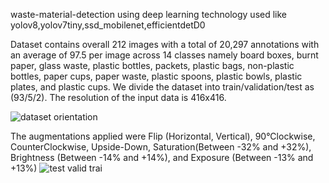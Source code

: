  waste-material-detection
using deep learning technology used like yolov8,yolov7tiny,ssd_mobilenet,efficientdetD0

Dataset contains overall 212 images with a
total of 20,297 annotations with an average of 97.5 per image across 14 classes namely
board boxes, burnt paper, glass waste, plastic bottles, packets, plastic bags, non-plastic
bottles, paper cups, paper waste, plastic spoons, plastic bowls, plastic plates, and plastic
cups. We divide the dataset into train/validation/test as (93/5/2). The resolution of the input
data is 416x416.

![dataset orientation](https://github.com/oyshisarker2001/waste-material-detection/assets/57029168/5e6936da-46c2-47ef-a536-4171a0692d6d)

The augmentations applied were Flip (Horizontal, Vertical), 90°Clockwise, CounterClockwise, Upside-Down, Saturation(Between -32% and +32%), Brightness (Between -14% and +14%), and Exposure (Between -13% and +13%)
![test valid trai](https://github.com/oyshisarker2001/waste-material-detection/assets/57029168/402fcaf1-4df7-455e-a954-bc659d236d6e)

